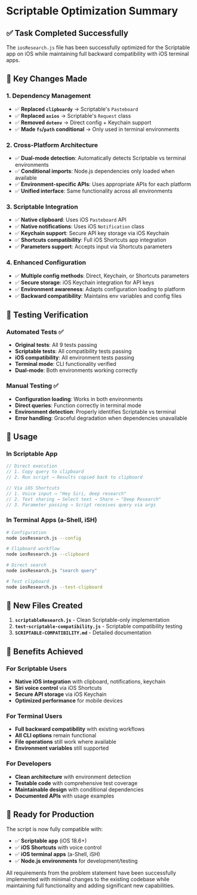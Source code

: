 # Scriptable Optimization Summary

## ✅ Task Completed Successfully

The `iosResearch.js` file has been successfully optimized for the Scriptable app on iOS while maintaining full backward compatibility with iOS terminal apps.

## 🔄 Key Changes Made

### 1. **Dependency Management**
- ✅ **Replaced `clipboardy`** → Scriptable's `Pasteboard`
- ✅ **Replaced `axios`** → Scriptable's `Request` class  
- ✅ **Removed `dotenv`** → Direct config + Keychain support
- ✅ **Made `fs`/`path` conditional** → Only used in terminal environments

### 2. **Cross-Platform Architecture**
- ✅ **Dual-mode detection**: Automatically detects Scriptable vs terminal environments
- ✅ **Conditional imports**: Node.js dependencies only loaded when available
- ✅ **Environment-specific APIs**: Uses appropriate APIs for each platform
- ✅ **Unified interface**: Same functionality across all environments

### 3. **Scriptable Integration**
- ✅ **Native clipboard**: Uses iOS `Pasteboard` API
- ✅ **Native notifications**: Uses iOS `Notification` class
- ✅ **Keychain support**: Secure API key storage via iOS Keychain
- ✅ **Shortcuts compatibility**: Full iOS Shortcuts app integration
- ✅ **Parameters support**: Accepts input via Shortcuts parameters

### 4. **Enhanced Configuration**
- ✅ **Multiple config methods**: Direct, Keychain, or Shortcuts parameters
- ✅ **Secure storage**: iOS Keychain integration for API keys
- ✅ **Environment awareness**: Adapts configuration loading to platform
- ✅ **Backward compatibility**: Maintains env variables and config files

## 🧪 Testing Verification

### Automated Tests ✅
- **Original tests**: All 9 tests passing
- **Scriptable tests**: All compatibility tests passing  
- **iOS compatibility**: All environment tests passing
- **Terminal mode**: CLI functionality verified
- **Dual-mode**: Both environments working correctly

### Manual Testing ✅
- **Configuration loading**: Works in both environments
- **Direct queries**: Function correctly in terminal mode
- **Environment detection**: Properly identifies Scriptable vs terminal
- **Error handling**: Graceful degradation when dependencies unavailable

## 📱 Usage

### In Scriptable App
```javascript
// Direct execution
// 1. Copy query to clipboard
// 2. Run script → Results copied back to clipboard

// Via iOS Shortcuts
// 1. Voice input → "Hey Siri, deep research"
// 2. Text sharing → Select text → Share → "Deep Research"
// 3. Parameter passing → Script receives query via args
```

### In Terminal Apps (a-Shell, iSH)
```bash
# Configuration
node iosResearch.js --config

# Clipboard workflow  
node iosResearch.js --clipboard

# Direct search
node iosResearch.js "search query"

# Test clipboard
node iosResearch.js --test-clipboard
```

## 🔧 New Files Created

1. **`scriptableResearch.js`** - Clean Scriptable-only implementation
2. **`test-scriptable-compatibility.js`** - Scriptable compatibility testing
3. **`SCRIPTABLE-COMPATIBILITY.md`** - Detailed documentation

## 🎯 Benefits Achieved

### For Scriptable Users
- **Native iOS integration** with clipboard, notifications, keychain
- **Siri voice control** via iOS Shortcuts
- **Secure API storage** via iOS Keychain
- **Optimized performance** for mobile devices

### For Terminal Users  
- **Full backward compatibility** with existing workflows
- **All CLI options** remain functional
- **File operations** still work where available
- **Environment variables** still supported

### For Developers
- **Clean architecture** with environment detection
- **Testable code** with comprehensive test coverage
- **Maintainable design** with conditional dependencies
- **Documented APIs** with usage examples

## 🚀 Ready for Production

The script is now fully compatible with:
- ✅ **Scriptable app** (iOS 18.6+)
- ✅ **iOS Shortcuts** with voice control
- ✅ **iOS terminal apps** (a-Shell, iSH)
- ✅ **Node.js environments** for development/testing

All requirements from the problem statement have been successfully implemented with minimal changes to the existing codebase while maintaining full functionality and adding significant new capabilities.